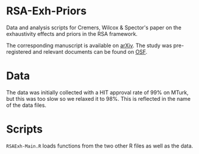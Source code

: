 # RSA-Exh-Priors
Data and analysis scripts for Cremers, Wilcox &amp; Spector's paper on the exhaustivity effects and priors in the RSA framework.

The corresponding manuscript is available on [arXiv](https://arxiv.org/abs/2202.07023). The study was pre-registered and relevant documents can be found on [OSF](https://osf.io/xr435/). 

# Data
The data was initially collected with a HIT approval rate of 99% on MTurk, but this was too slow so we relaxed it to 98%. This is reflected in the name of the data files.

# Scripts
`RSAExh-Main.R` loads functions from the two other R files as well as the data.
